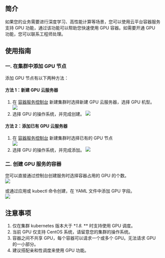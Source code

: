 ## 简介
如果您的业务需要进行深度学习、高性能计算等场景，您可以使用云平台容器服务支持 GPU 功能，通过该功能可以帮助您快速使用 GPU 容器。如需要开通 GPU 功能，您可以联系工程师处理。

## 使用指南
### 一. 在集群中添加 GPU 节点
添加 GPU 节点有以下两种方法：
#### 方法 1：新建 GPU 云服务器
1. 在 [容器服务控制台](http://console.tcecqpoc.fsphere.cn/ccs) 新建集群时选择新建 GPU 云服务器，选择 GPU 机型。
![][1]
2. 选择 GPU 的操作系统，并完成创建。
![][2]

#### 方法 2：添加已有 GPU 云服务器
1. 在 [容器服务控制台](http://console.tcecqpoc.fsphere.cn/ccs) 新建集群时选择已有的 GPU 节点  
![][3]  
2. 选择 GPU 的操作系统，并完成添加。
![][4]  

### 二. 创建 GPU 服务的容器
您可以直接通过控制台创建服务时选择容器占用的 GPU 的个数。  
![][5]  

或通过应用或 kubectl 命令创建，在 YAML 文件中添加 GPU 字段。  
![][6]  

## 注意事项
1. 仅在集群 kubernetes 版本大于 **1.8.* ** 时支持使用 GPU 调度。
2. 当前 GPU 仅支持 CentOS 系统，请留意您的集群的操作系统。
3. 容器之间不共享 GPU，每个容器可以请求一个或多个 GPU。无法请求 GPU 的一小部分。
4. 建议搭配亲和性调度来使用 GPU 功能。



[1]: http://main.qcloudimg.com/raw/be839f6e431eb74d2b1cea2b4d785209.png
[2]: http://main.qcloudimg.com/raw/980efc42700803ce25fedfc8c692cafe.png
[3]: http://main.qcloudimg.com/raw/83701fb1644bd2be8f7adf408fff9ef8.png
[4]: http://main.qcloudimg.com/raw/72dd3a0c581e9157a51e09f4c3f1c058.png
[5]: http://main.qcloudimg.com/raw/a768a0610894587528573f959277ab9f.png
[6]: http://main.qcloudimg.com/raw/2f2b3a751fd4bc0a3d443d7495fb1050.png
